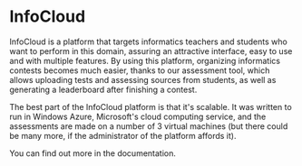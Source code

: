InfoCloud
=========

InfoCloud is a platform that targets informatics teachers and students who want to perform
in this domain, assuring an attractive interface, easy to use and with multiple features.
By using this platform, organizing informatics contests becomes much easier, thanks to our
assessment tool, which allows uploading tests and assessing sources from students, as well
as generating a leaderboard after finishing a contest.

The best part of the InfoCloud platform is that it's scalable. It was written to run in Windows Azure,
Microsoft's cloud computing service, and the assessments are made on a number of 3 virtual machines
(but there could be many more, if the administrator of the platform affords it).

You can find out more in the documentation.
